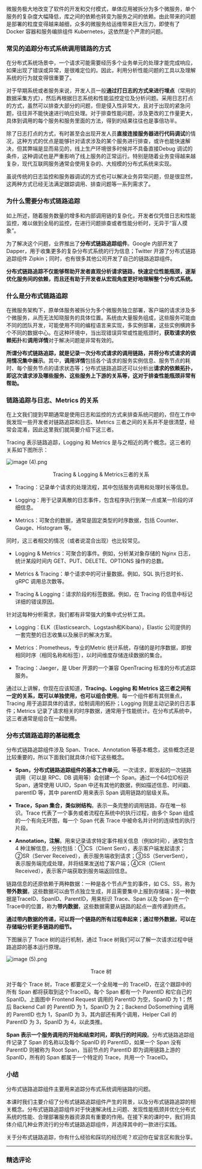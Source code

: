 <p data-nodeid="139375" class="">微服务极大地改变了软件的开发和交付模式，单体应用被拆分为多个微服务，单个服务的复杂度大幅降低，库之间的依赖也转变为服务之间的依赖。由此带来的问题是部署的粒度变得越来越细，众多的微服务给运维带来巨大压力，即使有了 Docker 容器和服务编排组件 Kubernetes，这依然是个严肃的问题。</p>






<h3 data-nodeid="138732">常见的追踪分布式系统调用链路的方式</h3>
<p data-nodeid="138733">在分布式系统场景中，一个请求可能需要经历多个业务单元的处理才能完成响应，如果出现了错误或异常，是很难定位的。因此，利用分析性能问题的工具以及理解系统的行为就变得很重要了。</p>
<p data-nodeid="138734">对于早期系统或者服务来说，开发人员一般<strong data-nodeid="138810">通过打日志的方式来进行埋点</strong>（常用的数据采集方式），然后再根据日志系统和性能监控定位及分析问题。采用日志打点的方式，虽然可以排查大部分的问题，但是侵入性非常大，且对于出现的紧急问题，往往并不能快速进行响应处理。对于排查性能问题，涉及更改的工作量更大，具体到调用的每个服务和服务里面的方法，得到的结果往往也是事倍功半。</p>
<p data-nodeid="138735">除了日志打点的方式，有时甚至会出现开发人员<strong data-nodeid="138816">直接连接服务器进行代码调试</strong>的情况，这种方式的优点是能够针对请求涉及的某个服务进行排查，或许也能快速解决，但其弊端是显而易见的，线上生产环境很多时候并不具备直接Debug 调试的条件，这种调试也是严重影响了线上服务的正常运行。特别是随着业务变得越来越复杂，现代互联网服务通常会使用复杂的、大规模的分布式系统来实现。</p>
<p data-nodeid="138736">虽说传统的日志监控和服务器调试的方式也可以解决业务异常问题，但是很显然，这两种方式已经无法满足跟踪调用、排查问题等一系列需求了。</p>
<h3 data-nodeid="138737">为什么需要分布式链路追踪</h3>
<p data-nodeid="138738">如上所述，随着服务数量的增多和内部调用链的复杂化，开发者仅凭借日志和性能监控，难以做到全局的监控，在进行问题排查或者性能分析时，无异于“盲人摸象”。</p>
<p data-nodeid="138739">为了解决这个问题，业界推出了<strong data-nodeid="138825">分布式链路追踪组件</strong>。Google 内部开发了 Dapper，用于收集更多的复杂分布式系统的行为信息；Twitter 开源了分布式链路追踪组件 Zipkin；同时，也有很多其他公司开发了自己的链路追踪组件。</p>
<p data-nodeid="138740"><strong data-nodeid="138829">分布式链路追踪不仅能够帮助开发者直观分析请求链路，快速定位性能瓶颈，逐渐优化服务间的依赖，而且还有助于开发者从宏观角度更好地理解整个分布式系统。</strong></p>
<h3 data-nodeid="138741">什么是分布式链路追踪</h3>
<p data-nodeid="138742">在微服务架构下，原单体服务被拆分为多个微服务独立部署，客户端的请求涉及多个微服务，从而无法知晓服务的具体位置。系统由大量服务组成，这些服务可能由不同的团队开发，可能使用不同的编程语言来实现，多实例部署，这些实例横跨多个不同的数据中心。在这种环境中，当出现错误异常或性能瓶颈时，<strong data-nodeid="138840">获取请求的依赖拓扑</strong>和<strong data-nodeid="138841">调用详情</strong>对于解决问题是非常有效的。</p>
<p data-nodeid="138743"><strong data-nodeid="138853">所谓分布式链路追踪，就是记录一次分布式请求的调用链路，并将分布式请求的调用情况集中展示</strong>。其中，<strong data-nodeid="138854">调用详情</strong>包括各个请求的服务实例信息、服务节点的耗时、每个服务节点的请求状态等；分布式链路追踪还可以分析出<strong data-nodeid="138855">请求的依赖拓扑，即这次请求涉及哪些服务、这些服务上下游的关系等，这对于排查性能瓶颈非常有帮助。</strong></p>
<h3 data-nodeid="138744">链路追踪与日志、Metrics 的关系</h3>
<p data-nodeid="138745">在上文我们提到早期通常是使用日志和监控的方式来排查系统问题的，但在工作中我发现一些开发者对链路追踪和日志、Metrics 三者之间的关系并不是很清楚，经常会混淆，因此这里我们就简要介绍下这三者。</p>
<p data-nodeid="140533">Tracing 表示链路追踪，Logging 和 Metrics 是与之相近的两个概念。这三者的关系如下图所示：</p>
<p data-nodeid="140534" class=""><img src="https://s0.lgstatic.com/i/image/M00/5E/73/Ciqc1F-GvOSAV_BRAAEKN28KEAQ070.png" alt="image (4).png" data-nodeid="140543"></p>
<div data-nodeid="140535"><p style="text-align:center">Tracing &amp; Logging &amp; Metrics三者的关系</p></div>





<ul data-nodeid="138749">
<li data-nodeid="138750">
<p data-nodeid="138751">Tracing：记录单个请求的处理流程，其中包括服务调用和处理时长等信息。</p>
</li>
<li data-nodeid="138752">
<p data-nodeid="138753">Logging：用于记录离散的日志事件，包含程序执行到某一点或某一阶段的详细信息。</p>
</li>
<li data-nodeid="138754">
<p data-nodeid="138755">Metrics：可聚合的数据，通常是固定类型的时序数据，包括 Counter、Gauge、Histogram 等。</p>
</li>
</ul>
<p data-nodeid="138756">同时，这三者相交的情况（或者说混合出现）也比较常见。</p>
<ul data-nodeid="138757">
<li data-nodeid="138758">
<p data-nodeid="138759">Logging &amp; Metrics：可聚合的事件。例如，分析某对象存储的 Nginx 日志，统计某段时间内 GET、PUT、DELETE、OPTIONS 操作的总数。</p>
</li>
<li data-nodeid="138760">
<p data-nodeid="138761">Metrics &amp; Tracing：单个请求中的可计量数据。例如，SQL 执行总时长、gRPC 调用总次数等。</p>
</li>
<li data-nodeid="138762">
<p data-nodeid="138763">Tracing &amp; Logging：请求阶段的标签数据。例如，在 Tracing 的信息中标记详细的错误原因。</p>
</li>
</ul>
<p data-nodeid="138764">针对这每种分析需求，我们都有非常强大的集中式分析工具。</p>
<ul data-nodeid="138765">
<li data-nodeid="138766">
<p data-nodeid="138767">Logging：ELK（Elasticsearch、Logstash和Kibana），Elastic 公司提供的一套完整的日志收集以及展示的解决方案。</p>
</li>
<li data-nodeid="138768">
<p data-nodeid="138769">Metrics：Prometheus，专业的Metric 统计系统，存储的是时序数据，即按相同时序（相同名称和标签），以时间维度存储连续数据的集合。</p>
</li>
<li data-nodeid="138770">
<p data-nodeid="138771">Tracing：Jaeger，是 Uber 开源的一个兼容 OpenTracing 标准的分布式追踪服务。</p>
</li>
</ul>
<p data-nodeid="138772">通过以上讲解，你现在应该知道，<strong data-nodeid="138889">Tracing、Logging 和 Metrics 这三者之间有一定的关系，既可以单独使用，也可以组合使用</strong>。每一个组件都有其侧重点，Tracing 用于追踪具体的请求，绘制调用的拓扑；Logging 则是主动记录的日志事件；Metrics 记录了请求相关的时序数据，通常用于性能统计。在分布式系统中，这三者通常是组合在一起使用。</p>
<h3 data-nodeid="138773">分布式链路追踪的基础概念</h3>
<p data-nodeid="138774">分布式链路追踪组件涉及 Span、Trace、Annotation 等基本概念，这些概念还是比较重要的，所以下面我们就具体介绍下这些概念。</p>
<ul data-nodeid="138775">
<li data-nodeid="138776">
<p data-nodeid="138777"><strong data-nodeid="138896">Span，分布式链路追踪组件的基本工作单元</strong>。一次请求，即发起的一次链路调用（可以是 RPC、DB 调用等）会创建一个 Span。通过一个64位ID标识Span，通常使用 UUID，Span 中还有其他的数据，例如描述信息、时间戳、parentID 等，其中 parentID 用来表示 Span 调用链路的层级关系。</p>
</li>
<li data-nodeid="138778">
<p data-nodeid="138779"><strong data-nodeid="138901">Trace，Span 集合，类似树结构</strong>。表示一条完整的调用链路，存在唯一标识。Trace 代表了一个事务或者流程在系统中的执行过程，由多个 Span 组成的一个有向无环图，每一个 Span 代表 Trace 中被命名并计时的连续性的执行片段。</p>
</li>
<li data-nodeid="138780">
<p data-nodeid="138781"><strong data-nodeid="138906">Annotation，注解</strong>。用来记录请求特定事件相关信息（例如时间），通常包含 4 种注解信息，分别包括：①CS（Client Sent），表示客户端发起请求；②SR（Server Received），表示服务端收到请求；③SS（ServerSent），表示服务端完成处理，并将结果发送给了客户端；④CR（Client Received），表示客户端获取到服务端返回信息。</p>
</li>
</ul>
<p data-nodeid="138782">链路信息的还原依赖于两种数据：一种是各个节点产生的事件，如 CS、SS，称为<strong data-nodeid="138916">带外数据</strong>，这些数据可以由节点独立生成，并且需要集中上报到存储端；另一种数据是TraceID、SpanID、ParentID，用来标识 Trace、Span 以及 Span 在一个Trace中的位置，称为<strong data-nodeid="138917">带内数据</strong>，这些数据需要从链路的起点一直传递到终点。</p>
<p data-nodeid="138783"><strong data-nodeid="138921">通过带内数据的传递，可以将一个链路的所有过程串起来；通过带外数据，可以在存储端分析更多链路的细节。</strong></p>
<p data-nodeid="141710">下图展示了 Trace 树的运行机制，通过 Trace 树我们可以了解一次请求过程中链路追踪的基本运行原理。</p>
<p data-nodeid="141711" class=""><img src="https://s0.lgstatic.com/i/image/M00/5E/7F/CgqCHl-GvPCASsTBAACuOCx60p8798.png" alt="image (5).png" data-nodeid="141720"></p>
<div data-nodeid="141712"><p style="text-align:center">Trace 树</p></div>





<p data-nodeid="138787">对于每个 Trace 树，Trace 都要定义一个全局唯一的 TraceID，在这个跟踪中的所有 Span 都将获取到这个TraceID。每个 Span 都有一个 ParentID 和它自己的 SpanID。上面图中 Frontend Request 调用的 ParentID 为空，SpanID 为 1；然后 Backend Call 的 ParentID 为 1，SpanID 为 2；Backend DoSomething 调用的 ParentID 也为 1，SpanID 为 3，其内部还有两个调用，Helper Call 的 ParentID 为 3，SpanID 为 4，以此类推。</p>
<p data-nodeid="138788"><strong data-nodeid="138932">Span 表示一个服务调用的开始和结束时间，即执行的时间段</strong>。分布式链路追踪组件记录了 Span 的名称以及每个 SpanID 的 ParentID，如果一个 Span 没有 ParentID 则被称为 Root Span，当前节点的 ParentID 即为调用链路上游的 SpanID，所有的 Span 都属于一个特定的 Trace，共用一个 TraceID。</p>
<h3 data-nodeid="138789">小结</h3>
<p data-nodeid="138790">分布式链路追踪组件主要用来追踪分布式系统调用链路的问题。</p>
<p data-nodeid="138791">本课时我们主要介绍了分布式链路追踪组件产生的背景，以及分布式链路追踪的相关概念。分布式链路追踪组件对于快速解决线上问题、发现性能瓶颈并优化分布式系统的性能、合理部署服务器资源具有重要的作用。在接下来的课时中，我们将具体介绍几种业界流行的分布式链路追踪组件，并选择其中的一款进行实践。</p>
<p data-nodeid="138792">关于分布式链路追踪，你有什么经验和踩坑的经历呢？欢迎你在留言区和我分享。</p>

---

### 精选评论


